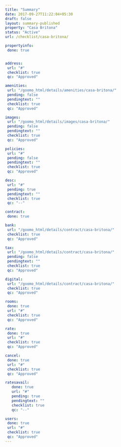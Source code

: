 ```yaml
---
title: "Summary"
date: 2017-09-27T11:22:04+05:30
draft: false
layout: summary-published
property: "Casa Britona"
status: "Active"
url: /checklist/casa-britona/

propertyinfo:
 done: true


address:
 url: "#"
 checklist: true
 qc: "Approved"

amenities:
 url: "/goomo_html/details/amenities/casa-britona/"
 pending: false
 pendingtext: ""
 checklist: true
 qc: "Approved"

images:
 url: "/goomo_html/details/images/casa-britona/"
 pending: false
 pendingtext: ""
 checklist: true
 qc: "Approved"

policies:
 url: "#"
 pending: false
 pendingtext: ""
 checklist: true
 qc: "Approved"

desc:
 url: "#"
 pending: true
 pendingtext: ""
 checklist: true
 qc: "--"

contract:
 done: true

bank:
 url: "/goomo_html/details/contract/casa-britona/"
 checklist: true
 qc: "Approved"

tax:
 url: "/goomo_html/details/contract/casa-britona/"
 pending: false
 pendingtext: ""
 checklist: true
 qc: "Approved"

digital:
 url: "/goomo_html/details/contract/casa-britona/"
 checklist: true
 qc: "Approved"

rooms:
 done: true
 url: "#"
 checklist: true
 qc: "Approved"

rate:
 done: true
 url: "#"
 checklist: true
 qc: "Approved"

cancel:
 done: true
 url: "#"
 checklist: true
 qc: "Approved"

ratesavail:
   done: true
   url: "#"
   pending: true
   pendingtext: ""
   checklist: true
   qc: "--"

users:
 done: true
 url: "#"
 checklist: true
 qc: "Approved"
---
```


